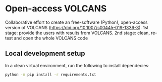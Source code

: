 # Open-access VOLCANS

Collaborative effort to create an free-software (Python), open-access version of VOLCANS (https://doi.org/10.1007/s00445-019-1336-3). 1st stage: provide the users with results from VOLCANS. 2nd stage: clean, re-test and open the whole VOLCANS code

## Local development setup

In a clean virtual environment, run the following to install dependecies:

```bash
python -m pip install -r requirements.txt
```

